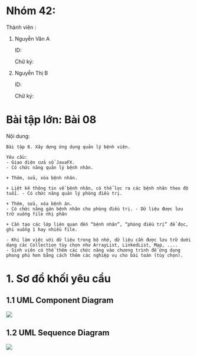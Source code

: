 # Nhóm 42: 
Thành viên : 

1. Nguyễn Văn A
  
   ID:

   Chữ ký:

4. Nguyễn Thị B
  
   ID:

   Chữ ký:

# Bài tập lớn: Bài 08
Nội dung: 
```
Bài tập 8. Xây dựng ứng dụng quản lý bệnh viện.

Yêu cầu:
- Giao diện cửa sổ JavaFX.
- Có chức năng quản lý bệnh nhân.

+ Thêm, sửa, xóa bệnh nhân.

+ Liệt kê thông tin về bệnh nhân, có thể lọc ra các bệnh nhân theo độ tuổi. - Có chức năng quản lý phòng điều trị.

+ Thêm, sửa, xóa bệnh án.
- Có chức năng gán bệnh nhân cho phòng điều trị. - Dữ liệu được lưu trữ xuống file nhị phân

+ Cần tạo các lớp liên quan đến “bệnh nhân”, “phòng điều trị” để đọc, ghi xuống 1 hay nhiều file.

- Khi làm việc với dữ liệu trong bộ nhớ, dữ liệu cần được lưu trữ dưới dạng các Collection tùy chọn như ArrayList, LinkedList, Map, ....
- Sinh viên có thể thêm các chức năng vào chương trình để ứng dụng phong phú hơn bằng cách thêm các nghiệp vụ cho bài toán (tùy chọn).

```
# 1. Sơ đồ khối yêu cầu
## 1.1 UML Component Diagram

  <img src="https://nglthu.github.io/OOP_References/img/component.png"/>

## 1.2 UML Sequence Diagram

 <img src="https://nglthu.github.io/OOP_References/img/sequenceDiagramExp.jpg"/>
